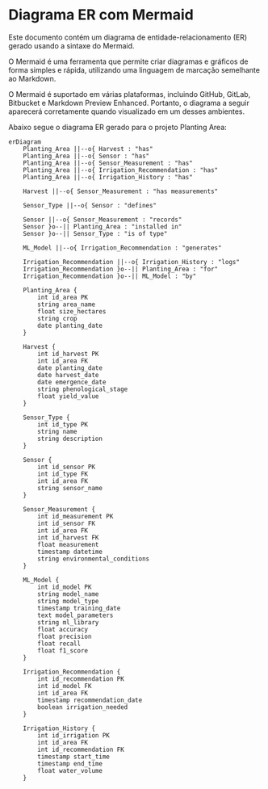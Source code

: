 # Diagrama ER com Mermaid

Este documento contém um diagrama de entidade-relacionamento (ER) gerado usando a sintaxe do Mermaid.

O Mermaid é uma ferramenta que permite criar diagramas e gráficos de forma simples e rápida, utilizando uma linguagem de marcação semelhante ao Markdown. 

O Mermaid é suportado em várias plataformas, incluindo GitHub, GitLab, Bitbucket e Markdown Preview Enhanced. Portanto, o diagrama a seguir aparecerá corretamente quando visualizado em um desses ambientes.

Abaixo segue o diagrama ER gerado para o projeto Planting Area:



```mermaid
erDiagram
    Planting_Area ||--o{ Harvest : "has"
    Planting_Area ||--o{ Sensor : "has"
    Planting_Area ||--o{ Sensor_Measurement : "has"
    Planting_Area ||--o{ Irrigation_Recommendation : "has"
    Planting_Area ||--o{ Irrigation_History : "has"

    Harvest ||--o{ Sensor_Measurement : "has measurements"

    Sensor_Type ||--o{ Sensor : "defines"

    Sensor ||--o{ Sensor_Measurement : "records"
    Sensor }o--|| Planting_Area : "installed in"
    Sensor }o--|| Sensor_Type : "is of type"

    ML_Model ||--o{ Irrigation_Recommendation : "generates"

    Irrigation_Recommendation ||--o{ Irrigation_History : "logs"
    Irrigation_Recommendation }o--|| Planting_Area : "for"
    Irrigation_Recommendation }o--|| ML_Model : "by"

    Planting_Area {
        int id_area PK
        string area_name
        float size_hectares
        string crop
        date planting_date
    }

    Harvest {
        int id_harvest PK
        int id_area FK
        date planting_date
        date harvest_date
        date emergence_date
        string phenological_stage
        float yield_value
    }

    Sensor_Type {
        int id_type PK
        string name
        string description
    }

    Sensor {
        int id_sensor PK
        int id_type FK
        int id_area FK
        string sensor_name
    }

    Sensor_Measurement {
        int id_measurement PK
        int id_sensor FK
        int id_area FK
        int id_harvest FK
        float measurement
        timestamp datetime
        string environmental_conditions
    }

    ML_Model {
        int id_model PK
        string model_name
        string model_type
        timestamp training_date
        text model_parameters
        string ml_library
        float accuracy
        float precision
        float recall
        float f1_score
    }

    Irrigation_Recommendation {
        int id_recommendation PK
        int id_model FK
        int id_area FK
        timestamp recommendation_date
        boolean irrigation_needed
    }

    Irrigation_History {
        int id_irrigation PK
        int id_area FK
        int id_recommendation FK
        timestamp start_time
        timestamp end_time
        float water_volume
    }
```
